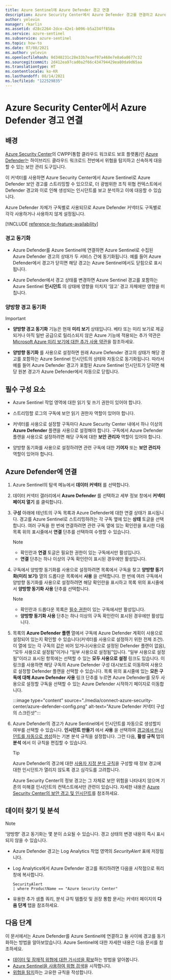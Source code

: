 ```yaml
---
title: Azure Sentinel에 Azure Defender 경고 연결
description: Azure Security Center에서 Azure Defender 경고를 연결하고 Azure Sentinel로 스트리밍하는 방법을 알아봅니다.
author: yelevin
manager: rkarlin
ms.assetid: d28c2264-2dce-42e1-b096-b5a234ff858a
ms.service: azure-sentinel
ms.subservice: azure-sentinel
ms.topic: how-to
ms.date: 07/08/2021
ms.author: yelevin
ms.openlocfilehash: 0d348231c28e33b7eaef97a468e7e8a6a8677c32
ms.sourcegitcommit: 2d412ea97cad0a2f66c434794429ea80da9d65aa
ms.translationtype: HT
ms.contentlocale: ko-KR
ms.lasthandoff: 08/14/2021
ms.locfileid: "122529835"
---
```

# <a name="connect-azure-defender-alerts-from-azure-security-center"></a>Azure Security Center에서 Azure Defender 경고 연결

## <a name="background"></a>배경

[Azure Security Center](../security-center/security-center-introduction.md)의 CWPP(통합 클라우드 워크로드 보호 플랫폼)인 [Azure Defender](../security-center/azure-defender.md)는 하이브리드 클라우드 워크로드 전반에서 위협을 탐지하고 신속하게 대응할 수 있는 보안 관리 도구입니다. 

이 커넥터를 사용하면 Azure Security Center에서 Azure Sentinel로 Azure Defender 보안 경고를 스트리밍할 수 있으므로, 더 광범위한 조직 위협 컨텍스트에서 Defender 경고와 이로 인해 생성되는 인시던트를 보고 분석하고 이에 대응할 수 있습니다.

Azure Defender 자체가 구독별로 사용되므로 Azure Defender 커넥터도 구독별로 각각 사용하거나 사용하지 않게 설정됩니다.

[!INCLUDE [reference-to-feature-availability](includes/reference-to-feature-availability.md)]

### <a name="alert-synchronization"></a>경고 동기화

- Azure Defender를 Azure Sentinel에 연결하면 Azure Sentinel로 수집된 Azure Defender 경고의 상태가 두 서비스 간에 동기화됩니다. 예를 들어 Azure Defender에서 경고가 닫히면 해당 경고는 Azure Sentinel에서도 닫힘으로 표시됩니다.

- Azure Defender에서 경고 상태를 변경하면 Azure Sentinel 경고를 포함하는 Azure Sentinel **인시던트** 의 상태에 영향을 미치지 ‘않고’ 경고 자체에만 영향을 미칩니다.

### <a name="bi-directional-alert-synchronization"></a>양방향 경고 동기화

> [!IMPORTANT]
>
> - **양방향 경고 동기화** 기능은 현재 **미리 보기** 상태입니다. 베타 또는 미리 보기로 제공되거나 아직 일반 공급으로 릴리스되지 않은 Azure 기능에 적용되는 추가 약관은 [Microsoft Azure 미리 보기에 대한 추가 사용 약관](https://azure.microsoft.com/support/legal/preview-supplemental-terms/)을 참조하세요.

- **양방향 동기화** 를 사용으로 설정하면 원래 Azure Defender 경고의 상태가 해당 경고를 포함하는 Azure Sentinel 인시던트의 상태와 자동으로 동기화됩니다. 따라서 예를 들어 Azure Defender 경고가 포함된 Azure Sentinel 인시던트가 닫히면 해당 원본 경고가 Azure Defender에서 자동으로 닫힙니다.

## <a name="prerequisites"></a>필수 구성 요소

- Azure Sentinel 작업 영역에 대한 읽기 및 쓰기 권한이 있어야 합니다.

- 스트리밍할 로그의 구독에 보안 읽기 권한자 역할이 있어야 합니다.

- 커넥터를 사용으로 설정할 구독마다 Azure Security Center 내에서 하나 이상의 **Azure Defender** 플랜을 사용으로 설정해야 합니다. 구독에서 Azure Defender 플랜을 사용으로 설정하려면 해당 구독에 대한 **보안 관리자** 역할이 있어야 합니다.

-  양방향 동기화를 사용으로 설정하려면 관련 구독에 대한 **기여자** 또는 **보안 관리자** 역할이 있어야 합니다.

## <a name="connect-to-azure-defender"></a>Azure Defender에 연결

1. Azure Sentinel의 탐색 메뉴에서 **데이터 커넥터** 를 선택합니다.

1. 데이터 커넥터 갤러리에서 **Azure Defender** 를 선택하고 세부 정보 창에서 **커넥터 페이지 열기** 를 클릭합니다.

1. **구성** 아래에 테넌트의 구독 목록과 Azure Defender에 대한 연결 상태가 표시됩니다. 경고를 Azure Sentinel로 스트리밍하려는 각 구독 옆에 있는 **상태** 토글을 선택합니다. 여러 구독을 한 번에 연결하려면 관련 구독 옆에 있는 확인란을 표시한 다음 목록 위의 표시줄에서 **연결** 단추를 선택하여 수행할 수 있습니다.

    > [!NOTE]
    > - 확인란과 **연결** 토글은 필요한 권한이 있는 구독에서만 활성입니다.
    > - **연결** 단추는 하나 이상의 구독 확인란이 표시된 경우에만 활성입니다.

1. 구독에서 양방향 동기화를 사용으로 설정하려면 목록에서 구독을 찾고 **양방향 동기화(미리 보기)** 열의 드롭다운 목록에서 **사용** 을 선택합니다. 한 번에 여러 구독에서 양방향 동기화를 사용으로 설정하려면 해당 확인란을 표시하고 목록 위의 표시줄에서 **양방향 동기화 사용** 단추를 선택합니다.

    > [!NOTE]
    > - 확인란과 드롭다운 목록은 [필수 권한](#prerequisites)이 있는 구독에서만 활성입니다.
    > - **양방향 동기화 사용** 단추는 하나 이상의 구독 확인란이 표시된 경우에만 활성입니다.

1. 목록의 **Azure Defender 플랜** 열에서 구독에 Azure Defender 계획이 사용으로 설정되어 있는지 확인할 수 있습니다(커넥터를 사용으로 설정하기 위한 전제 조건). 이 열에 있는 각 구독의 값은 비어 있거나(사용으로 설정된 Defender 플랜이 없음), “모두 사용으로 설정됨”이거나 “일부 사용으로 설정됨”입니다. “일부 사용으로 설정됨”이라고 표시된 항목에는 선택할 수 있는 **모두 사용으로 설정** 링크도 있습니다. 이 링크를 사용하면 해당 구독의 Azure Defender 구성 대시보드로 이동하여 사용으로 설정할 Defender 플랜을 선택할 수 있습니다. 목록 위의 표시줄에 있는 **모든 구독에 대해 Azure Defender 사용** 링크 단추를 누르면 Azure Defender를 모두 사용으로 설정할 구독을 선택할 수 있는 Azure Defender 시작하기 페이지로 이동합니다.

    :::image type="content" source="./media/connect-azure-security-center/azure-defender-config.png" alt-text="Azure Defender 커넥터 구성의 스크린샷":::

1. Azure Defender의 경고가 Azure Sentinel에서 인시던트를 자동으로 생성할지 여부를 선택할 수 있습니다. **인시던트 만들기** 에서 **사용** 을 선택하여 [경고에서 인시던트를 자동으로 생성](create-incidents-from-alerts.md)하는 기본 분석 규칙을 설정합니다. 그런 다음, **활성 규칙** 탭의 **분석** 에서 이 규칙을 편집할 수 있습니다.

    > [!TIP]
    > Azure Defender의 경고에 대한 [사용자 지정 분석 규칙](detect-threats-custom.md)을 구성할 때 정보 경고에 대한 인시던트가 열리지 않도록 경고 심각도를 고려합니다. 
    >
    > Azure Security Center의 정보 경고는 그 자체로 보안 위험을 나타내지 않으며 기존의 미해결 인시던트의 컨텍스트에서만 관련이 있습니다. 자세한 내용은 [Azure Security Center의 보안 경고 및 인시던트](../security-center/security-center-alerts-overview.md)를 참조하세요.
    > 
    

## <a name="find-and-analyze-your-data"></a>데이터 찾기 및 분석

> [!NOTE]
> ‘양방향’ 경고 동기화는 몇 분이 소요될 수 있습니다. 경고 상태의 변경 내용이 즉시 표시되지 않을 수 있습니다.

- Azure Defender 경고는 Log Analytics 작업 영역의 *SecurityAlert* 표에 저장됩니다.

- Log Analytics에서 Azure Defender 경고를 쿼리하려면 다음을 시작점으로 쿼리 창에 복사합니다.

    ```kusto
    SecurityAlert 
    | where ProductName == "Azure Security Center"
    ```

- 유용한 추가 샘플 쿼리, 분석 규칙 템플릿 및 권장 통합 문서는 커넥터 페이지의 **다음 단계** 탭을 참조하세요.

## <a name="next-steps"></a>다음 단계

이 문서에서는 Azure Defender를 Azure Sentinel에 연결하고 둘 사이에 경고를 동기화하는 방법을 알아보았습니다. Azure Sentinel에 대한 자세한 내용은 다음 문서를 참조하세요.

- [데이터 및 잠재적 위협에 대한 가시성을 확보](get-visibility.md)하는 방법을 알아봅니다.
- [Azure Sentinel을 사용하여 위협 검색](detect-threats-built-in.md)을 시작합니다.
- [위협을 탐지](detect-threats-custom.md)하는 고유한 규칙을 작성합니다.